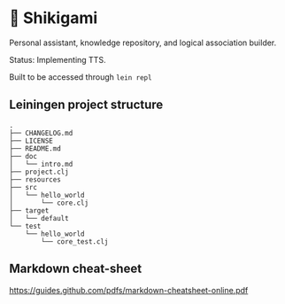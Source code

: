 # :bookmark: Shikigami

Personal assistant, knowledge repository, and logical association builder.

Status:
Implementing TTS.

Built to be accessed through ```lein repl```

## Leiningen project structure
```
.
├── CHANGELOG.md
├── LICENSE
├── README.md
├── doc
│   └── intro.md
├── project.clj
├── resources
├── src
│   └── hello_world
│       └── core.clj
├── target
│   └── default
└── test
    └── hello_world
        └── core_test.clj
```

## Markdown cheat-sheet
https://guides.github.com/pdfs/markdown-cheatsheet-online.pdf
